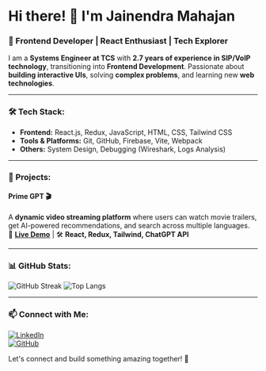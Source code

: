 # Hi there! 👋 I'm Jainendra Mahajan

### 🚀 Frontend Developer | React Enthusiast | Tech Explorer

I am a **Systems Engineer at TCS** with **2.7 years of experience in SIP/VoIP technology**, transitioning into **Frontend Development**. Passionate about **building interactive UIs**, solving **complex problems**, and learning new **web technologies**. 

---

### 🛠 Tech Stack:
- **Frontend:** React.js, Redux, JavaScript, HTML, CSS, Tailwind CSS
- **Tools & Platforms:** Git, GitHub, Firebase, Vite, Webpack
- **Others:** System Design, Debugging (Wireshark, Logs Analysis)

---

### 📌 Projects:
#### **Prime GPT 🎬**  
A **dynamic video streaming platform** where users can watch movie trailers, get AI-powered recommendations, and search across multiple languages.  
🔗 **[Live Demo](https://prime-gpt-89dc3.web.app/)** | 🛠 **React, Redux, Tailwind, ChatGPT API**  

---

### 📊 GitHub Stats:
![GitHub Streak](https://streak-stats.demolab.com?user=jainendra-mahajan&theme=react&hide_border=true)
![Top Langs](https://github-readme-stats.vercel.app/api/top-langs/?username=jainendra-mahajan&layout=compact&theme=react)

---

### 📫 Connect with Me:
[![LinkedIn](https://img.shields.io/badge/LinkedIn-Connect-blue?style=flat-square&logo=linkedin)](https://www.linkedin.com/in/jainendra-mahajan-13b962173/)  
[![GitHub](https://img.shields.io/badge/GitHub-Follow-black?style=flat-square&logo=github)](https://github.com/jainendra-mahajan)  

Let's connect and build something amazing together! 🚀
